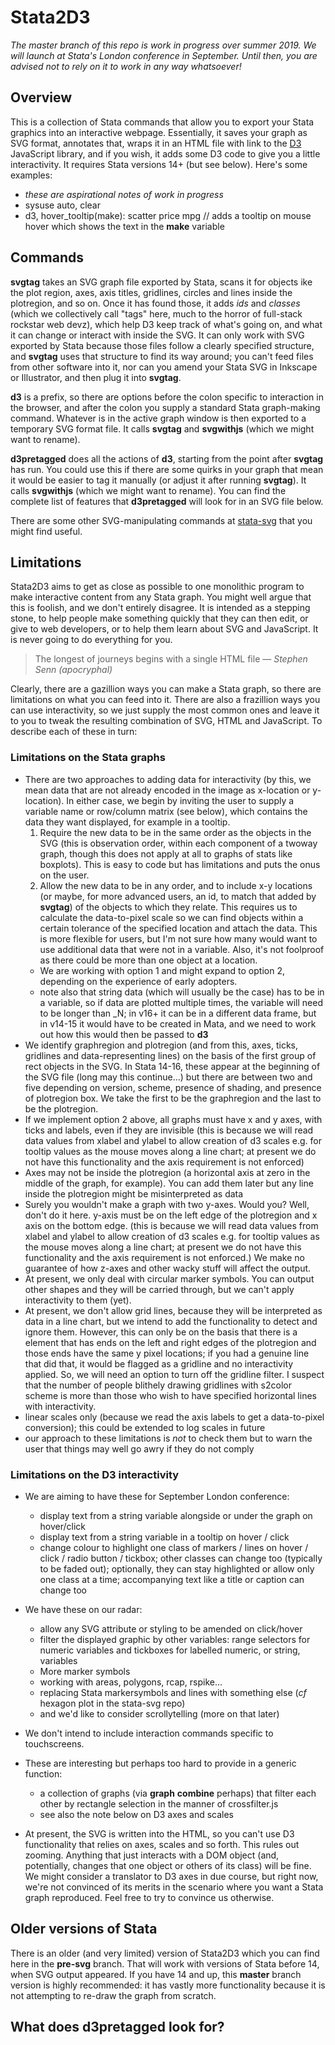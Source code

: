 Stata2D3
================

*The master branch of this repo is work in progress over summer 2019. We will launch at Stata's London conference in September. Until then, you are advised not to rely on it to work in any way whatsoever!*

## Overview

This is a collection of Stata commands that allow you to export your Stata graphics into an interactive webpage. Essentially, it saves your graph as SVG format, annotates that, wraps it in an HTML file with link to the [D3](https://d3js.org) JavaScript library, and if you wish, it adds some D3 code to give you a little interactivity. It requires Stata versions 14+ (but see below).
Here's some examples:
* *these are aspirational notes of work in progress*
* sysuse auto, clear
* d3, hover_tooltip(make): scatter price mpg // adds a tooltip on mouse hover which shows the text in the **make** variable


## Commands
**svgtag** takes an SVG graph file exported by Stata, scans it for objects ike the plot region, axes, axis titles, gridlines, circles and lines inside the plotregion, and so on. Once it has found those, it adds *ids* and *classes* (which we collectively call "tags" here, much to the horror of full-stack rockstar web devz), which help D3 keep track of what's going on, and what it can change or interact with inside the SVG.
It can only work with SVG exported by Stata because those files follow a clearly specified structure, and **svgtag** uses that structure to find its way around; you can't feed files from other software into it, nor can you amend your Stata SVG in Inkscape or Illustrator, and then plug it into **svgtag**.

**d3** is a prefix, so there are options before the colon specific to interaction in the browser, and after the colon you supply a standard Stata graph-making command. Whatever is in the active graph window is then exported to a temporary SVG format file. It calls **svgtag** and **svgwithjs** (which we might want to rename).

**d3pretagged** does all the actions of **d3**, starting from the point after **svgtag** has run. You could use this if there are some quirks in your graph that mean it would be easier to tag it manually (or adjust it after running **svgtag**). It calls **svgwithjs** (which we might want to rename). You can find the complete list of features that **d3pretagged** will look for in an SVG file below.

There are some other SVG-manipulating commands at [stata-svg](https://github.com/robertgrant/stata-svg) that you might find useful.



## Limitations
Stata2D3 aims to get as close as possible to one monolithic program to make interactive content from any Stata graph. You might well argue that this is foolish, and we don't entirely disagree. It is intended as a stepping stone, to help people make something quickly that they can then edit, or give to web developers, or to help them learn about SVG and JavaScript. It is never going to do everything for you.
> The longest of journeys begins with a single HTML file
— *Stephen Senn (apocryphal)*

Clearly, there are a gazillion ways you can make a Stata graph, so there are limitations on what you can feed into it. There are also a frazillion ways you can use interactivity, so we just supply the most common ones and leave it to you to tweak the resulting combination of SVG, HTML and JavaScript. To describe each of these in turn:
### Limitations on the Stata graphs
* There are two approaches to adding data for interactivity (by this, we mean data that are not already encoded in the image as x-location or y-location). In either case, we begin by inviting the user to supply a variable name or row/column matrix (see below), which contains the data they want displayed, for example in a tooltip.
    1. Require the new data to be in the same order as the objects in the SVG (this is observation order, within each component of a twoway graph, though this does not apply at all to graphs of stats like boxplots). This is easy to code but has limitations and puts the onus on the user.
    2. Allow the new data to be in any order, and to include x-y locations (or maybe, for more advanced users, an id, to match that added by **svgtag**) of the objects to which they relate. This requires us to calculate the data-to-pixel scale so we can find objects within a certain tolerance of the specified location and attach the data. This is more flexible for users, but I'm not sure how many would want to use additional data that were not in a variable. Also, it's not foolproof as there could be more than one object at a location.
    * We are working with option 1 and might expand to option 2, depending on the experience of early adopters.
    * note also that string data (which will usually be the case) has to be in a variable, so if data are plotted multiple times, the variable will need to be longer than _N; in v16+ it can be in a different data frame, but in v14-15 it would have to be created in Mata, and we need to work out how this would then be passed to **d3**
* We identify graphregion and plotregion (and from this, axes, ticks, gridlines and data-representing lines) on the basis of the first group of rect objects in the SVG. In Stata 14-16, these appear at the beginning of the SVG file (long may this continue...) but there are between two and five depending on version, scheme, presence of shading, and presence of plotregion box. We take the first to be the graphregion and the last to be the plotregion.
* If we implement option 2 above, all graphs must have x and y axes, with ticks and labels, even if they are invisible (this is because we will read data values from xlabel and ylabel to allow creation of d3 scales e.g. for tooltip values as the mouse moves along a line chart; at present we do not have this functionality and the axis requirement is not enforced)
* Axes may not be inside the plotregion (a horizontal axis at zero in the middle of the graph, for example). You can add them later but any line inside the plotregion might be misinterpreted as data
* Surely you wouldn't make a graph with two y-axes. Would you? Well, don't do it here. y-axis must be on the left edge of the plotregion and x axis on the bottom edge. (this is because we will read data values from xlabel and ylabel to allow creation of d3 scales e.g. for tooltip values as the mouse moves along a line chart; at present we do not have this functionality and the axis requirement is not enforced.) We make no guarantee of how z-axes and other wacky stuff will affect the output.
* At present, we only deal with circular marker symbols. You can output other shapes and they will be carried through, but we can't apply interactivity to them (yet).
* At present, we don't allow grid lines, because they will be interpreted as data in a line chart, but we intend to add the functionality to detect and ignore them. However, this can only be on the basis that there is a <line> element that has ends on the left and right edges of the plotregion and those ends have the same y pixel locations; if you had a genuine line that did that, it would be flagged as a gridline and no interactivity applied. So, we will need an option to turn off the gridline filter. I suspect that the number of people blithely drawing gridlines with s2color scheme is more than those who wish to have specified horizontal lines with interactivity.
* linear scales only (because we read the axis labels to get a data-to-pixel conversion); this could be extended to log scales in future
* our approach to these limitations is *not* to check them but to warn the user that things may well go awry if they do not comply

### Limitations on the D3 interactivity
* We are aiming to have these for September London conference:
    * display text from a string variable alongside or under the graph on hover/click
    * display text from a string variable in a tooltip on hover / click
    * change colour to highlight one class of markers / lines on hover / click / radio button / tickbox; other classes can change too (typically to be faded out); optionally, they can stay highlighted or allow only one class at a time; accompanying text like a title or caption can change too
* We have these on our radar:
    * allow any SVG attribute or styling to be amended on click/hover
    * filter the displayed graphic by other variables: range selectors for numeric variables and tickboxes for labelled numeric, or string, variables
    * More marker symbols
    * working with areas, polygons, rcap, rspike...
    * replacing Stata markersymbols and lines with something else (*cf* hexagon plot in the stata-svg repo)
    * and we'd like to consider scrollytelling (more on that later)
* We don't intend to include interaction commands specific to touchscreens.
* These are interesting but perhaps too hard to provide in a generic function:
    * a collection of graphs (via **graph** **combine** perhaps) that filter each other by rectangle selection in the manner of crossfilter.js
    * see also the note below on D3 axes and scales

* At present, the SVG is written into the HTML, so you can't use D3 functionality that relies on axes, scales and so forth. This rules out zooming. Anything that just interacts with a DOM object (and, potentially, changes that one object or others of its class) will be fine. We might consider a translator to D3 axes in due course, but right now, we're not convinced of its merits in the scenario where you want a Stata graph reproduced. Feel free to try to convince us otherwise.


## Older versions of Stata

There is an older (and very limited) version of Stata2D3 which you can find here in the **pre-svg** branch. That will work with versions of Stata before 14, when SVG output appeared. If you have 14 and up, this **master** branch version is highly recommended: it has vastly more functionality because it is not attempting to re-draw the graph from scratch.


## What does d3pretagged look for?
